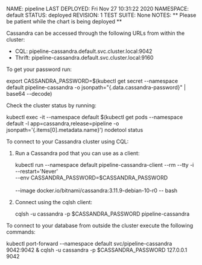 NAME: pipeline
LAST DEPLOYED: Fri Nov 27 10:31:22 2020
NAMESPACE: default
STATUS: deployed
REVISION: 1
TEST SUITE: None
NOTES:
** Please be patient while the chart is being deployed **

Cassandra can be accessed through the following URLs from within the cluster:

  - CQL: pipeline-cassandra.default.svc.cluster.local:9042
  - Thrift: pipeline-cassandra.default.svc.cluster.local:9160

To get your password run:

   export CASSANDRA_PASSWORD=$(kubectl get secret --namespace default pipeline-cassandra -o jsonpath="{.data.cassandra-password}" | base64 --decode)

Check the cluster status by running:

   kubectl exec -it --namespace default $(kubectl get pods --namespace default -l app=cassandra,release=pipeline -o jsonpath='{.items[0].metadata.name}') nodetool status

To connect to your Cassandra cluster using CQL:

1. Run a Cassandra pod that you can use as a client:

   kubectl run --namespace default pipeline-cassandra-client --rm --tty -i --restart='Never' \
   --env CASSANDRA_PASSWORD=$CASSANDRA_PASSWORD \
    \
   --image docker.io/bitnami/cassandra:3.11.9-debian-10-r0 -- bash

2. Connect using the cqlsh client:

   cqlsh -u cassandra -p $CASSANDRA_PASSWORD pipeline-cassandra

To connect to your database from outside the cluster execute the following commands:

   kubectl port-forward --namespace default svc/pipeline-cassandra 9042:9042 &
   cqlsh -u cassandra -p $CASSANDRA_PASSWORD 127.0.0.1 9042

